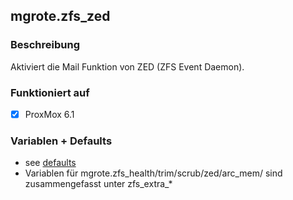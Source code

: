 ## mgrote.zfs_zed

### Beschreibung
Aktiviert die Mail Funktion von ZED (ZFS Event Daemon).

### Funktioniert auf
- [x] ProxMox 6.1

### Variablen + Defaults
- see [defaults](./defaults/main.yml)
- Variablen für mgrote.zfs_health/trim/scrub/zed/arc_mem/ sind zusammengefasst unter zfs_extra_*
